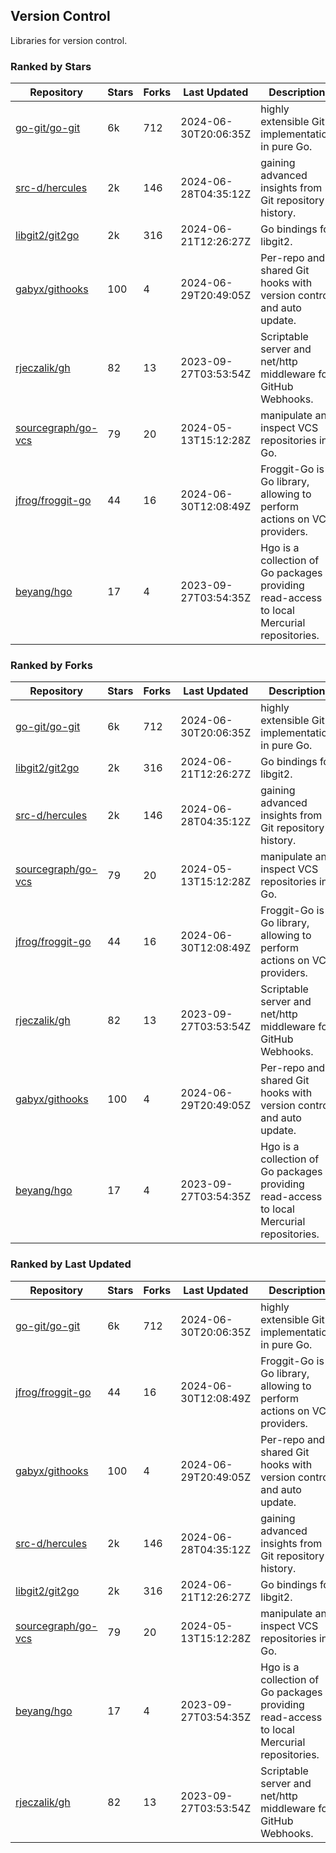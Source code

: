 ## Version Control

Libraries for version control.

### Ranked by Stars

| Repository | Stars | Forks | Last Updated | Description | 
|------------|-------|-------|--------------|-------------|
| [go-git/go-git](https://github.com/go-git/go-git) | 6k | 712 | 2024-06-30T20:06:35Z |  highly extensible Git implementation in pure Go. |
| [src-d/hercules](https://github.com/src-d/hercules) | 2k | 146 | 2024-06-28T04:35:12Z |  gaining advanced insights from Git repository history. |
| [libgit2/git2go](https://github.com/libgit2/git2go) | 2k | 316 | 2024-06-21T12:26:27Z |  Go bindings for libgit2. |
| [gabyx/githooks](https://github.com/gabyx/githooks) | 100 | 4 | 2024-06-29T20:49:05Z |  Per-repo and shared Git hooks with version control and auto update. |
| [rjeczalik/gh](https://github.com/rjeczalik/gh) | 82 | 13 | 2023-09-27T03:53:54Z |  Scriptable server and net/http middleware for GitHub Webhooks. |
| [sourcegraph/go-vcs](https://github.com/sourcegraph/go-vcs) | 79 | 20 | 2024-05-13T15:12:28Z |  manipulate and inspect VCS repositories in Go. |
| [jfrog/froggit-go](https://github.com/jfrog/froggit-go) | 44 | 16 | 2024-06-30T12:08:49Z |  Froggit-Go is a Go library, allowing to perform actions on VCS providers. |
| [beyang/hgo](https://github.com/beyang/hgo) | 17 | 4 | 2023-09-27T03:54:35Z |  Hgo is a collection of Go packages providing read-access to local Mercurial repositories. |

### Ranked by Forks

| Repository | Stars | Forks | Last Updated | Description | 
|------------|-------|-------|--------------|-------------|
| [go-git/go-git](https://github.com/go-git/go-git) | 6k | 712 | 2024-06-30T20:06:35Z |  highly extensible Git implementation in pure Go. |
| [libgit2/git2go](https://github.com/libgit2/git2go) | 2k | 316 | 2024-06-21T12:26:27Z |  Go bindings for libgit2. |
| [src-d/hercules](https://github.com/src-d/hercules) | 2k | 146 | 2024-06-28T04:35:12Z |  gaining advanced insights from Git repository history. |
| [sourcegraph/go-vcs](https://github.com/sourcegraph/go-vcs) | 79 | 20 | 2024-05-13T15:12:28Z |  manipulate and inspect VCS repositories in Go. |
| [jfrog/froggit-go](https://github.com/jfrog/froggit-go) | 44 | 16 | 2024-06-30T12:08:49Z |  Froggit-Go is a Go library, allowing to perform actions on VCS providers. |
| [rjeczalik/gh](https://github.com/rjeczalik/gh) | 82 | 13 | 2023-09-27T03:53:54Z |  Scriptable server and net/http middleware for GitHub Webhooks. |
| [gabyx/githooks](https://github.com/gabyx/githooks) | 100 | 4 | 2024-06-29T20:49:05Z |  Per-repo and shared Git hooks with version control and auto update. |
| [beyang/hgo](https://github.com/beyang/hgo) | 17 | 4 | 2023-09-27T03:54:35Z |  Hgo is a collection of Go packages providing read-access to local Mercurial repositories. |

### Ranked by Last Updated

| Repository | Stars | Forks | Last Updated | Description | 
|------------|-------|-------|--------------|-------------|
| [go-git/go-git](https://github.com/go-git/go-git) | 6k | 712 | 2024-06-30T20:06:35Z |  highly extensible Git implementation in pure Go. |
| [jfrog/froggit-go](https://github.com/jfrog/froggit-go) | 44 | 16 | 2024-06-30T12:08:49Z |  Froggit-Go is a Go library, allowing to perform actions on VCS providers. |
| [gabyx/githooks](https://github.com/gabyx/githooks) | 100 | 4 | 2024-06-29T20:49:05Z |  Per-repo and shared Git hooks with version control and auto update. |
| [src-d/hercules](https://github.com/src-d/hercules) | 2k | 146 | 2024-06-28T04:35:12Z |  gaining advanced insights from Git repository history. |
| [libgit2/git2go](https://github.com/libgit2/git2go) | 2k | 316 | 2024-06-21T12:26:27Z |  Go bindings for libgit2. |
| [sourcegraph/go-vcs](https://github.com/sourcegraph/go-vcs) | 79 | 20 | 2024-05-13T15:12:28Z |  manipulate and inspect VCS repositories in Go. |
| [beyang/hgo](https://github.com/beyang/hgo) | 17 | 4 | 2023-09-27T03:54:35Z |  Hgo is a collection of Go packages providing read-access to local Mercurial repositories. |
| [rjeczalik/gh](https://github.com/rjeczalik/gh) | 82 | 13 | 2023-09-27T03:53:54Z |  Scriptable server and net/http middleware for GitHub Webhooks. |

